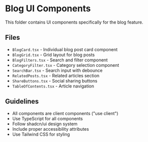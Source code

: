 # Blog UI Components

This folder contains UI components specifically for the blog feature.

## Files
- `BlogCard.tsx` - Individual blog post card component
- `BlogGrid.tsx` - Grid layout for blog posts
- `BlogFilters.tsx` - Search and filter component
- `CategoryFilter.tsx` - Category selection component
- `SearchBar.tsx` - Search input with debounce
- `RelatedPosts.tsx` - Related articles section
- `ShareButtons.tsx` - Social sharing buttons
- `TableOfContents.tsx` - Article navigation

## Guidelines
- All components are client components ("use client")
- Use TypeScript for all components
- Follow shadcn/ui design system
- Include proper accessibility attributes
- Use Tailwind CSS for styling

